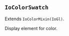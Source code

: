 ## `IoColorSwatch`

Extends `IoColorMixin(IoGl)`.

Display element for color.

<io-element-demo element="io-color-swatch"
properties='{"value": [1, 0.5, 0, 1]}'
config='{"value": ["io-properties"]}
'></io-element-demo>